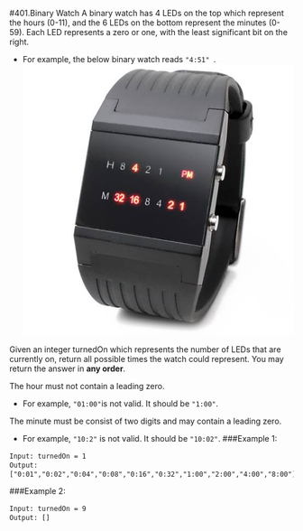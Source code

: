 #401.Binary Watch
A binary watch has 4 LEDs on the top which represent the hours (0-11), and the 6 LEDs on the bottom represent the minutes (0-59). Each LED represents a zero or one, with the least significant bit on the right.
 * For example, the below binary watch reads ```"4:51" ```.
![](../binarywatch.jpg "binarywatch")

Given an integer turnedOn which represents the number of LEDs that are currently on, return all possible times the watch could represent. You may return the answer in **any order**.

The hour must not contain a leading zero.
 * For example, ```"01:00"```is not valid. It should be ```"1:00"```.

The minute must be consist of two digits and may contain a leading zero.
 * For example, ```"10:2"``` is not valid. It should be ```"10:02"```.
###Example 1:
```
Input: turnedOn = 1
Output: 
["0:01","0:02","0:04","0:08","0:16","0:32","1:00","2:00","4:00","8:00"]
```
###Example 2:
```
Input: turnedOn = 9
Output: []
```


